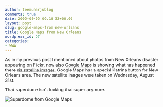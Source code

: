 ```yaml
---
author: teemuharjublog
comments: true
date: 2005-09-05 06:18:52+00:00
layout: post
slug: google-maps-from-new-orleans
title: Google Maps from New Orleans
wordpress_id: 67
categories:
- WWW
---
```


As in my previous post I mentioned about photos from New Orleans disaster appearing on Flickr, now also [Google Maps](http://maps.google.com) is showing what has happened there [via satellite images](http://maps.google.com/maps?q=new+orleans&ll=29.950807,-90.081142&spn=0.006014,0.010131&t=k&hl=en). Google Maps has a special Katrina button for New Orleans area. The new satellite images were taken on Wednesday, August 31st.

That superdome isn't looking that super anymore.

![Superdome from Google Maps](/wp-content/superdome.jpg)
